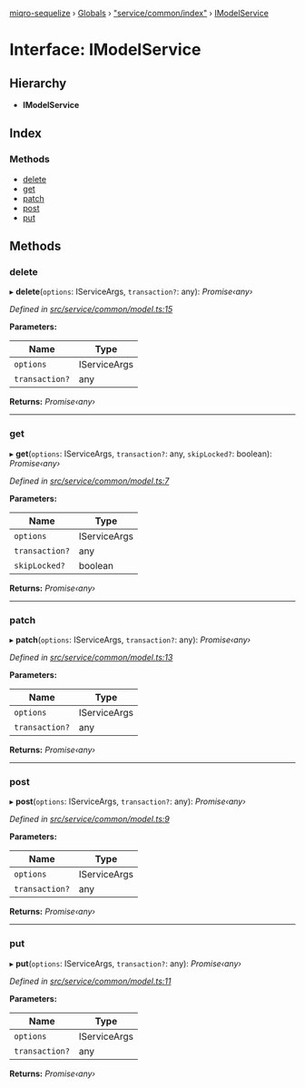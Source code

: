 [miqro-sequelize](../README.md) › [Globals](../globals.md) › ["service/common/index"](../modules/_service_common_index_.md) › [IModelService](_service_common_index_.imodelservice.md)

# Interface: IModelService

## Hierarchy

* **IModelService**

## Index

### Methods

* [delete](_service_common_index_.imodelservice.md#delete)
* [get](_service_common_index_.imodelservice.md#get)
* [patch](_service_common_index_.imodelservice.md#patch)
* [post](_service_common_index_.imodelservice.md#post)
* [put](_service_common_index_.imodelservice.md#put)

## Methods

###  delete

▸ **delete**(`options`: IServiceArgs, `transaction?`: any): *Promise‹any›*

*Defined in [src/service/common/model.ts:15](https://github.com/claukers/miqro-sequelize/blob/a92aa7e/src/service/common/model.ts#L15)*

**Parameters:**

Name | Type |
------ | ------ |
`options` | IServiceArgs |
`transaction?` | any |

**Returns:** *Promise‹any›*

___

###  get

▸ **get**(`options`: IServiceArgs, `transaction?`: any, `skipLocked?`: boolean): *Promise‹any›*

*Defined in [src/service/common/model.ts:7](https://github.com/claukers/miqro-sequelize/blob/a92aa7e/src/service/common/model.ts#L7)*

**Parameters:**

Name | Type |
------ | ------ |
`options` | IServiceArgs |
`transaction?` | any |
`skipLocked?` | boolean |

**Returns:** *Promise‹any›*

___

###  patch

▸ **patch**(`options`: IServiceArgs, `transaction?`: any): *Promise‹any›*

*Defined in [src/service/common/model.ts:13](https://github.com/claukers/miqro-sequelize/blob/a92aa7e/src/service/common/model.ts#L13)*

**Parameters:**

Name | Type |
------ | ------ |
`options` | IServiceArgs |
`transaction?` | any |

**Returns:** *Promise‹any›*

___

###  post

▸ **post**(`options`: IServiceArgs, `transaction?`: any): *Promise‹any›*

*Defined in [src/service/common/model.ts:9](https://github.com/claukers/miqro-sequelize/blob/a92aa7e/src/service/common/model.ts#L9)*

**Parameters:**

Name | Type |
------ | ------ |
`options` | IServiceArgs |
`transaction?` | any |

**Returns:** *Promise‹any›*

___

###  put

▸ **put**(`options`: IServiceArgs, `transaction?`: any): *Promise‹any›*

*Defined in [src/service/common/model.ts:11](https://github.com/claukers/miqro-sequelize/blob/a92aa7e/src/service/common/model.ts#L11)*

**Parameters:**

Name | Type |
------ | ------ |
`options` | IServiceArgs |
`transaction?` | any |

**Returns:** *Promise‹any›*
